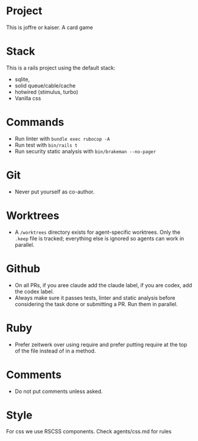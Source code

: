 # Project
This is joffre or kaiser. A card game

# Stack
This is a rails project using the default stack:
- sqlite,
- solid queue/cable/cache
- hotwired (stimulus, turbo)
- Vanilla css

# Commands
- Run linter with `bundle exec rubocop -A`
- Run test with `bin/rails t`
- Run security static analysis with `bin/brakeman --no-pager`


# Git
- Never put yourself as co-author.

# Worktrees
- A `/worktrees` directory exists for agent-specific worktrees. Only the `.keep`
  file is tracked; everything else is ignored so agents can work in parallel.

# Github
- On all PRs, if you aree claude add the claude label, if you are codex, add the codex label.
- Always make sure it passes tests, linter and static analysis before considering the task done or submitting a PR. Run them in parallel.

# Ruby
- Prefer zeitwerk over using require and prefer putting require at the top of the file instead of in a method.

# Comments
- Do not put comments unless asked.

# Style
For css we use RSCSS components. Check agents/css.md for rules
